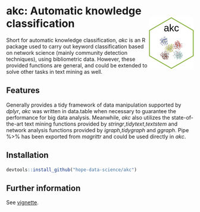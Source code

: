 # akc: Automatic knowledge classification <img src="man/figures/logo.png" align="right" alt="" width="120" />
Short for automatic knowledge classification, *akc* is an R package used to carry out keyword classification based on network science (mainly community detection techniques), using bibliometric data. However, these provided functions are general, and could be extended to solve other tasks in text mining as well.   

## Features

Generally provides a tidy framework of data manipulation supported by *dplyr*, *akc* was written in data.table when necessary to guarantee the performance for big data analysis. Meanwhile, *akc* also utilizes the state-of-the-art text mining functions provided by *stringr*,*tidytext*,*textstem* and network analysis functions provided by *igraph*,*tidygraph* and *ggraph*. Pipe %>% has been exported from *magrittr* and could be used directly in *akc*.



## Installation

```R
devtools::install_github("hope-data-science/akc")
```



## Further information

See [vignette](<https://hope-data-science.github.io/akc/articles/akc_vignette.html>).